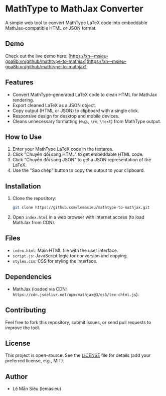 # MathType to MathJax Converter

A simple web tool to convert MathType LaTeX code into embeddable MathJax-compatible HTML or JSON format.

## Demo
Check out the live demo here: [https://xn--msieu-goa8b.vn/github/mathtype-to-mathjax](https://xn--msieu-goa8b.vn/github/mathtype-to-mathjax)

## Features
- Convert MathType-generated LaTeX code to clean HTML for MathJax rendering.
- Export cleaned LaTeX as a JSON object.
- Copy output (HTML or JSON) to clipboard with a single click.
- Responsive design for desktop and mobile devices.
- Cleans unnecessary formatting (e.g., `\rm`, `\text`) from MathType output.

## How to Use
1. Enter your MathType LaTeX code in the textarea.
2. Click "Chuyển đổi sang HTML" to get embeddable HTML code.
3. Click "Chuyển đổi sang JSON" to get a JSON representation of the LaTeX.
4. Use the "Sao chép" button to copy the output to your clipboard.

## Installation
1. Clone the repository:
   ```bash
   git clone https://github.com/lemasieu/mathtype-to-mathjax.git
   ```
2. Open `index.html` in a web browser with internet access (to load MathJax from CDN).

## Files
- `index.html`: Main HTML file with the user interface.
- `script.js`: JavaScript logic for conversion and copying.
- `styles.css`: CSS for styling the interface.

## Dependencies
- MathJax (loaded via CDN: `https://cdn.jsdelivr.net/npm/mathjax@3/es5/tex-chtml.js`).

## Contributing
Feel free to fork this repository, submit issues, or send pull requests to improve the tool.

## License
This project is open-source. See the [LICENSE](LICENSE) file for details (add your preferred license, e.g., MIT).

## Author
- Lê Mẫn Siêu (lemasieu)